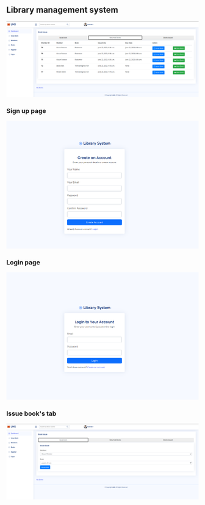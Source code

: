 ## Library management system
![Alt Text](https://github.com/Rebeccacheptoek/Library-Management-System/blob/main/screenshots/Screenshot1.png)
 ### Sign up page
![Sign up page](https://github.com/Rebeccacheptoek/Library-Management-System/blob/main/screenshots/Screenshot5.png)

 ### Login page
![Login page](https://github.com/Rebeccacheptoek/Library-Management-System/blob/main/screenshots/Screenshot4.png)

### Issue book's tab
![Issue book](https://github.com/Rebeccacheptoek/Library-Management-System/blob/main/screenshots/Screenshot3.png)
